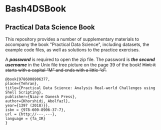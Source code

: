 # Bash4DSBook
## Practical Data Science Book

This repository provides a number of supplementary materials to accompany the book "Practical Data Science", including datasets, the example code files, as well as solutions to the practice exercises.

A ***password*** is required to open the zip file. The password is ***the second username*** in the Unix file tree picture on the page 39 of the book! 
~~Hint: it starts with a capital “M” and ends with a little “d”.~~


    @book{9786008906377, 
    place={Tehran}, 
    title={Practical Data Science: Analysis Real-world Challenges using Shell Scripting}, 
    publisher={Niaz-e Danesh Press}, 
    author={Khorshidi, Abolfazl}, 
    year={1397 (2018)}},
    isbn = {978-600-8906-37-7},
    url = {http://---.---},
    language = {fa_IR}
    }


